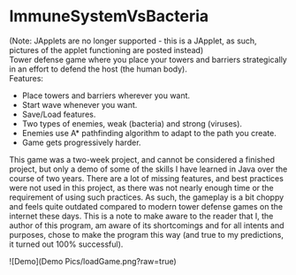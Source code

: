 # ImmuneSystemVsBacteria  
(Note: JApplets are no longer supported - this is a JApplet, as such, pictures of the applet functioning are posted instead)  
Tower defense game where you place your towers and barriers strategically in an effort to defend the host (the human body).    
Features:
- Place towers and barriers wherever you want.
- Start wave whenever you want.
- Save/Load features.
- Two types of enemies, weak (bacteria) and strong (viruses).
- Enemies use A* pathfinding algorithm to adapt to the path you create.
- Game gets progressively harder.  

This game was a two-week project, and cannot be considered a finished project, but only a demo of some of the skills I have learned in Java over the course of two years. There are a lot of missing features, and best practices were not used in this project, as there was not nearly enough time or the requirement of using such practices. As such, the gameplay is a bit choppy and feels quite outdated compared to modern tower defense games on the internet these days. This is a note to make aware to the reader that I, the author of this program, am aware of its shortcomings and for all intents and purposes, chose to make the program this way (and true to my predictions, it turned out 100% successful).

![Demo](Demo Pics/loadGame.png?raw=true)
